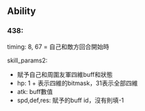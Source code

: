 ## Ability

### 438:
timing: 8, 67 = 自己和敵方回合開始時

skill_params2:
 - 賦予自己和周圍友軍四維buff和狀態
 - hp: 1 + 表示四維的bitmask，31表示全部四維
 - atk: buff數值
 - spd,def,res: 賦予的buff id，沒有則填-1
